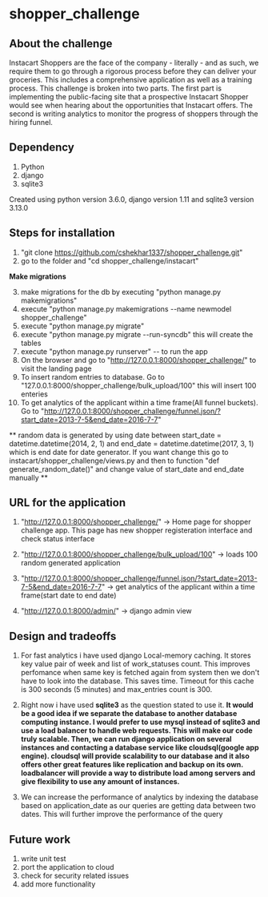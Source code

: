 # shopper_challenge
## About the challenge
Instacart Shoppers are the face of the company - literally - and as such, we require them to go through a rigorous process before they can deliver your groceries. This includes a comprehensive application as well as a training process.
This challenge is broken into two parts. The first part is implementing the public-facing site that a prospective Instacart Shopper would see when hearing about the opportunities that Instacart offers. The second is writing analytics to monitor the progress of shoppers through the hiring funnel.

## Dependency
1. Python
2. django
3. sqlite3

Created using python version 3.6.0, django version 1.11 and sqlite3 version 3.13.0

## Steps for installation
1. "git clone https://github.com/cshekhar1337/shopper_challenge.git"
2. go to the folder and "cd shopper_challenge/instacart"

**Make migrations**

3. make migrations for the db by executing "python manage.py makemigrations"
4. execute "python manage.py makemigrations --name newmodel shopper_challenge"
5. execute "python manage.py migrate"
6. execute "python manage.py migrate --run-syncdb" this will create the tables
7. execute "python manage.py runserver" -- to run the app
8. On the browser and go to "http://127.0.0.1:8000/shopper_challenge/" to visit the landing page
9. To insert random entries to database. Go to "127.0.0.1:8000/shopper_challenge/bulk_upload/100" this will insert 100 enteries
10. To get analytics of the applicant within a time frame(All funnel buckets). Go to "http://127.0.0.1:8000/shopper_challenge/funnel.json/?start_date=2013-7-5&end_date=2016-7-7"

** random data is generated by using date between   start_date = datetime.datetime(2014, 2, 1) and end_date = datetime.datetime(2017, 3, 1) which is end date for date generator. If you want change this go to instacart/shopper_challenge/views.py and then to function "def generate_random_date()" and change value of start_date and end_date manually
  **
## URL for the application
1. "http://127.0.0.1:8000/shopper_challenge/" -> Home page for shopper challenge app. This page has new shopper registeration interface and check status interface

2. "http://127.0.0.1:8000/shopper_challenge/bulk_upload/100" -> loads 100 random generated application

3. "http://127.0.0.1:8000/shopper_challenge/funnel.json/?start_date=2013-7-5&end_date=2016-7-7" -> get analytics of the applicant within a time frame(start date to end date)

4. "http://127.0.0.1:8000/admin/" -> django admin view

## Design and tradeoffs
1. For fast analytics i have used django Local-memory caching. It stores key value pair of week and list of work_statuses count. This improves perfomance when same key is fetched again from system then we don't have to look into the database. This saves time.  Timeout for this cache is 300 seconds (5 minutes) and max_entries count is 300. 

2. Right now i have used **sqlite3** as the question stated to use it. **It would be a good idea if we separate the database to another database computing instance. I would prefer to use mysql instead of sqlite3 and use a load balancer to handle web requests. This will make our code truly scalable. Then, we can run django application on several instances and contacting a database service like cloudsql(google app engine). cloudsql will provide scalability to our database and it also offers other great features like replication and backup on its own. loadbalancer will provide a way to distribute load among servers and give flexibility to use any amount of instances.**

3. We can increase the performance of analytics by indexing the database based on application_date as our queries are getting data between two dates. This will further improve the performance of the query

## Future work
1. write unit test
2. port the application to cloud
3. check for security related issues
4. add more functionality


